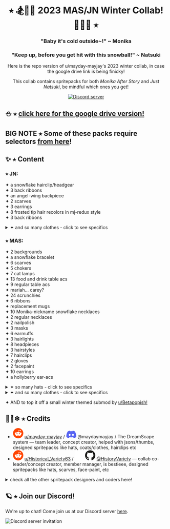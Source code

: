 <h1 align="center">⭑ 🏂🧊🧣 2023 MAS/JN Winter Collab! 🧤🎁🎄 ⭑</h1>
<h3 align="center">"Baby it's cold outside~!" ~ Monika </h3>
<h3 align="center">"Keep up, before you get hit with this snowball!" ~ Natsuki </h3>
<p align="center">Here is the repo version of u/mayday-mayjay's 2023 winter collab, in case the google drive link is being finicky!</p>
<p align="center">This collab contains spritepacks for both <i>Monika After Story</i> and <i>Just Natsuki</i>, be mindful which ones you get!</p>
<p align="center">
  <a href="https://discord.gg/Tx23rczN8N">
    <img alt="Discord server" src="https://discordapp.com/api/guilds/957814201311694870/widget.png?style=shield">
  </a>
</p>

## ⛄ ⭑ [click here for the google drive version!](https://drive.google.com/drive/folders/1xmU5EHrSkC07DL95Mcv1rVVhFXRHQ75q?usp=sharing)

## BIG NOTE ⭑ Some of these packs require selectors [from here](https://github.com/mayday-mayjay/MJ-MAS-selector-city)!

## ✨ ⭑ Content

### ⭑ JN:
✦ a snowflake hairclip/headgear <br>
✦ 3 back ribbons <br>
✦ an angel-wing backpiece <br>
✦ 2 scarves <br>
✦ 3 earrings <br>
✦ 8 frosted tip hair recolors in mj-redux style <br>
✦ 3 back ribbons <br>
<details><summary> ✦ and so many clothes - click to see specifics </summary> 
  * a blue snowflake dress <br>
  * a pink strawberry sweater <br>
  * 2 green sweaters, one with an apron, one without <br>
  * 2 strapless santa outfits <br>
  * a pink winter coat
  * a cut shoulder pink winter sweater
  * a winter hoodie in Finale's MAS hoodie style 
</details>

### ⭑ MAS:
✦ 2 backgrounds <br>
✦ a snowflake bracelet <br>
✦ 6 scarves <br>
✦ 5 chokers <br>
✦ 7 cat lamps <br>
✦ 13 food and drink table acs <br>
✦ 9 regular table acs <br>
✦ mariah... carey? <br>
✦ 24 scrunchies <br>
✦ 6 ribbons <br>
✦ replacement mugs <br>
✦ 10 Monika-nickname snowflake necklaces <br>
✦ 2 regular necklaces <br>
✦ 2 nailpolish <br>
✦ 3 masks <br>
✦ 6 earmuffs <br>
✦ 3 hairlights <br>
✦ 8 headpieces <br>
✦ 3 hairstyles <br>
✦ 7 hairclips <br>
✦ 2 gloves <br>
✦ 2 facepaint <br>
✦ 10 earrings <br>
✦ a hollyberry ear-acs <br>
<details><summary> ✦ so many hats - click to see specifics </summary> 
  * 14 bucket hats <br>
  * 7 knit hats <br>
  * a winter beanie
  * 6 snowbun style hats
  * a russian style winterhat
  * a snow princess tiara
</details>
<details><summary> ✦ and so many clothes - click to see specifics </summary> 
  * a whole 'winter wonderland' themed outfit set <br>
  * 4 over the sleeve outfits <br>
  * a christmas sweater <br>
  * 5 figure skating uniforms <br>
  * a snowman dress <br>
  * an emerald coat
  * 7 flannel shirts
  * a buttoned up warm dress
  * 2 2-layer sweaters
  * a sleeveless turtleneck sweater
  * 9 gift lingerie 
</details>

✦ AND to top it off a small winter themed submod by [u/Betapopish!](https://www.reddit.com/user/betapopish) <br>

## 🔭🌠❄ ⭑ Credits

  * ![reddit](.github/icons/reddit.svg) [u/mayday-mayjay](https://www.reddit.com/user/mayday-mayjay) / ![discord](.github/icons/discord.svg) @maydaymayjay / The DreamScape system
  — team leader, concept creator, helped with jsons/thumbs, designed spritepacks like hats, coats/clothes, hairclips etc
  * ![reddit](.github/icons/reddit.svg) [u/Historical_Variety63](https://reddit.com/u/Historical_Variety63) / ![github](.github/icons/github-light.svg#gh-dark-mode-only)![github](.github/icons/github-dark.svg#gh-light-mode-only) [@HistoryVariety](https://github.com/Historyvariety)
  — collab co-leader/concept creator, member manager, is bestieee, designed spritepacks like hats, scarves, face-paint, etc
<details><summary> check all the other spritepack designers and coders here! </summary> 
* Verd ⭑ Reddit: u/crunchy_meringue ⭑ mas: table acs, scrunchies, earrings, etc acs, gift lingerie <br>
* Null ⭑ Discord: @the_null_sys ⭑ jn: clothes ⭑ helped with jsons <br>
* Star ⭑ Reddit: u/Exact_List_8667 ⭑ mas: scarves, clothes, nails ⭑ jn: hair <br>
* Beta ⭑ Reddit: u/Betapopish ⭑ mas: over sweater clothes, earrings, necklaces, etc acs ⭑ jn: snowflake clothes ⭑ helped with jsons <br>   
* Toffee ⭑ Reddit: u/toffeezx ⭑ mas: mug table acs, sweater-clothes, mug replacements, etc ⭑ jn: clothes ⭑ helped with jsons <br>
* Blobfish-Chan ⭑ Reddit: u/blobfish_chan ⭑ mas: hat acs! <br>
* Salsa ⭑ Reddit: u/salsabilla310224 ⭑ mas: chokers, table acs, crown, headpieces, etc acs <br>
* Wowm ⭑ Reddit: u/Individual-Car-6573 ⭑ mas: 2 glove sets <br>
 <br>
* additional credits: <br>
Official MAS devs ⭑ Official spritepacks some entries were based off of, mugs, MAS itself lol <br>
Official JN devs ⭑ JN itself lol <br>
And everyone that cheered us on, and showed inspiration or support!<br>  
</details>

## 🪐 ⭑ Join our Discord!

We're up to chat! Come join us at our Discord server [here](https://discord.gg/Tx23rczN8N).

![Discord server invitation](https://discordapp.com/api/guilds/957814201311694870/widget.png?style=banner3)
